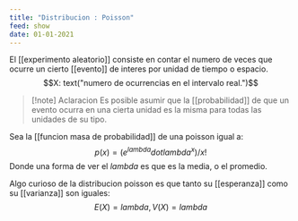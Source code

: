 ```yaml
---
title: "Distribucion : Poisson"
feed: show
date: 01-01-2021
---
```


El [[experimento aleatorio]] consiste en contar el numero de veces que ocurre un cierto [[evento]] de interes por unidad de tiempo o espacio. $$X: text("numero de ocurrencias en el intervalo real.")$$

>[!note] Aclaracion
>Es posible asumir que la [[probabilidad]] de que un evento ocurra en una cierta unidad es la misma para todas las unidades de su tipo.

Sea la [[funcion masa de probabilidad]] de una poisson igual a: 
$$p(x)= (e^{ lambda} dot lambda^x)/x!$$
Donde una forma de ver el $lambda$ es que es la media, o el promedio.

Algo curioso de la distribucion poisson es que tanto su  [[esperanza]] como su  [[varianza]] son iguales:$$E(X)= lambda, V(X)= lambda$$



